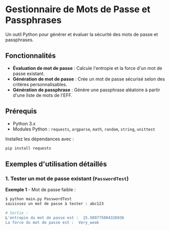 # Gestionnaire de Mots de Passe et Passphrases

Un outil Python pour générer et évaluer la sécurité des mots de passe et passphrases.

## Fonctionnalités

- **Évaluation de mot de passe** : Calcule l'entropie et la force d'un mot de passe existant.
- **Génération de mot de passe** : Crée un mot de passe sécurisé selon des critères personnalisables.
- **Génération de passphrase** : Génère une passphrase aléatoire à partir d'une liste de mots de l'EFF.

## Prérequis

- Python 3.x
- Modules Python : `requests`, `argparse`, `math`, `random`, `string`, `unittest`

Installez les dépendances avec :
```bash
pip install requests
```
## Exemples d'utilisation détaillés

### 1. Tester un mot de passe existant (`PasswordTest`)

**Exemple 1** - Mot de passe faible :  
```bash
$ python main.py PasswordTest
saisissez un mot de passe à tester : abc123

# Sortie :
L'entropie du mot de passe est :  15.509775004326936
La force du mot de passe est :  Very_weak